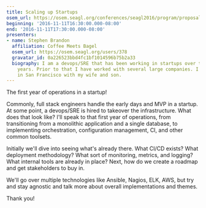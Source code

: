```yaml
---
title: Scaling up Startups
osem_url: https://osem.seagl.org/conferences/seagl2016/program/proposals/220
beginning: '2016-11-11T16:30:00.000-08:00'
end: '2016-11-11T17:30:00.000-08:00'
presenters:
- name: Stephen Brandon
  affiliation: Coffee Meets Bagel
  osem_url: https://osem.seagl.org/users/378
  gravatar_id: 0a226523bbd4fc1bf1014596b75b2a33
  biography: I am a devops/SRE that has been working in startups over the last few
    years. Prior to that I have worked with several large companies. I currently live
    in San Francisco with my wife and son.
---
```


The first year of operations in a startup!

Commonly, full stack engineers handle the early days and MVP in a startup. At some point, a devops/SRE is hired to takeover the infrastructure. What does that look like? I'll speak to that first year of operations, from transitioning from a monolithic application and a single database, to implementing orchestration, configuration management, CI, and other common toolsets.

Initially we'll dive into seeing what's already there. What CI/CD exists? What deployment methodology? What sort of monitoring, metrics, and logging? What internal tools are already in place? Next, how do we create a roadmap and get stakeholders to buy in.

We'll go over multiple technologies like Ansible, Nagios, ELK, AWS, but try and stay agnostic and talk more about overall implementations and themes.

Thank you!
